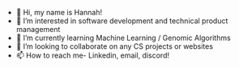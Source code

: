 - 👋 Hi, my name is Hannah!
- 👀 I’m interested in software development and technical product management
- 🌱 I’m currently learning Machine Learning / Genomic Algorithms
- 💞️ I’m looking to collaborate on any CS projects or websites
- 📫 How to reach me- Linkedin, email, discord!

<!---
hannahtrng/hannahtrng is a ✨ special ✨ repository because its `README.md` (this file) appears on your GitHub profile.
You can click the Preview link to take a look at your changes.
--->
